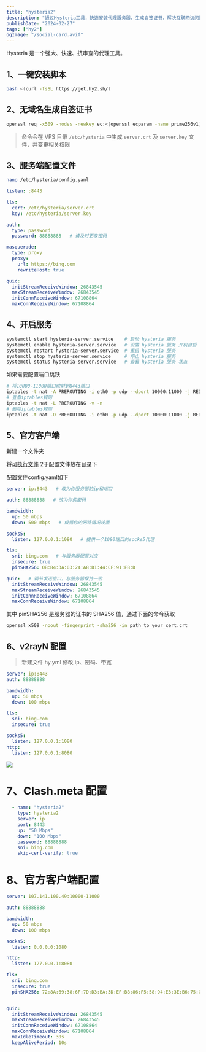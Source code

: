 ```yaml
---
title: "hysteria2"
description: "通过Hysteria工具，快速安装代理服务器，生成自签证书，解决互联网访问限制问题，实现高效、抗审查的数据传输。"
publishDate: "2024-02-27"
tags: ["hy2"]
ogImage: "/social-card.avif"
---
```

Hysteria 是一个强大、快速、抗审查的代理工具。
<!-- more -->

## 1、一键安装脚本

```sh
bash <(curl -fsSL https://get.hy2.sh/)
```

## 2、无域名生成自签证书

```sh
openssl req -x509 -nodes -newkey ec:<(openssl ecparam -name prime256v1) -keyout /etc/hysteria/server.key -out /etc/hysteria/server.crt -subj "/CN=bing.com" -days 36500 && sudo chown hysteria /etc/hysteria/server.key && sudo chown hysteria /etc/hysteria/server.crt
```

> 命令会在 VPS 目录 `/etc/hysteria` 中生成 `server.crt` 及 `server.key` 文件，并变更相关权限

## 3、服务端配置文件

```sh
nano /etc/hysteria/config.yaml
```

```yaml
listen: :8443

tls:
  cert: /etc/hysteria/server.crt
  key: /etc/hysteria/server.key

auth:
  type: password
  password: 88888888   # 请及时更改密码

masquerade:
  type: proxy
  proxy:
    url: https://bing.com
    rewriteHost: true

quic:
  initStreamReceiveWindow: 26843545
  maxStreamReceiveWindow: 26843545
  initConnReceiveWindow: 67108864
  maxConnReceiveWindow: 67108864
```

## 4、开启服务

```sh
systemctl start hysteria-server.service    # 启动 hysteria 服务
systemctl enable hysteria-server.service   # 设置 hysteria 服务 开机自启
systemctl restart hysteria-server.service  # 重启 hysteria 服务
systemctl stop hysteria-server.service     # 停止 hysteria 服务
systemctl status hysteria-server.service   # 查看 hysteria 服务 状态
```

如果需要配置端口跳跃
```sh
# 将10000-11000端口映射到8443端口
iptables -t nat -A PREROUTING -i eth0 -p udp --dport 10000:11000 -j REDIRECT --to-ports 8443
# 查看iptables规则
iptables -t nat -L PREROUTING -v -n
# 删除iptables规则
iptables -t nat -D PREROUTING -i eth0 -p udp --dport 10000:11000 -j REDIRECT --to-ports 8443
```
## 5、官方客户端

新建一个文件夹

将[可执行文件](https://v2.hysteria.network/zh/docs/getting-started/Installation/) 2于配置文件放在目录下

配置文件config.yaml如下

```yaml
server: ip:8443   # 改为你服务器的ip和端口

auth: 88888888   # 改为你的密码

bandwidth:
  up: 50 mbps
  down: 500 mbps   # 根据你的网络情况设置

socks5:
  listen: 127.0.0.1:1080   # 提供一个1080端口的socks5代理

tls:
  sni: bing.com   # 与服务器配置对应
  insecure: true
  pinSHA256: 0B:B4:3A:03:24:A8:D1:44:CF:91:FB:D

quic:   # 调节发送窗口，与服务器保持一致
  initStreamReceiveWindow: 26843545
  maxStreamReceiveWindow: 26843545
  initConnReceiveWindow: 67108864
  maxConnReceiveWindow: 67108864
```

其中 pinSHA256 是服务器的证书的 SHA256 值，通过下面的命令获取

```sh
openssl x509 -noout -fingerprint -sha256 -in path_to_your_cert.crt
```

## 6、v2rayN 配置

> 新建文件 hy.yml 修改 ip、密码、带宽

```yml
server: ip:8443
auth: 88888888

bandwidth:
  up: 50 mbps
  down: 100 mbps

tls:
  sni: bing.com
  insecure: true

socks5:
  listen: 127.0.0.1:1080
http:
  listen: 127.0.0.1:8080
```

![](https://i2.343700.xyz/202407192109907.jpeg)

# 7、Clash.meta 配置

```yaml
  - name: "hysteria2"
    type: hysteria2
    server: ip
    port: 8443
    up: "50 Mbps"
    down: "100 Mbps"
    password: 88888888
    sni: bing.com
    skip-cert-verify: true
```

# 8、官方客户端配置

```yaml
server: 107.141.100.49:10000-11000

auth: 88888888

bandwidth:
  up: 50 mbps
  down: 100 mbps

socks5:
  listen: 0.0.0.0:1080

http:
  listen: 127.0.0.1:8080

tls:
  sni: bing.com
  insecure: true
  pinSHA256: 72:8A:69:38:6F:7D:D3:BA:3D:EF:BB:86:F5:58:94:E3:3E:B6:75:0A:6D:BE:BD:3B:26:3E


quic:
  initStreamReceiveWindow: 26843545
  maxStreamReceiveWindow: 26843545
  initConnReceiveWindow: 67108864
  maxConnReceiveWindow: 67108864
  maxIdleTimeout: 30s
  keepAlivePeriod: 10s
```
